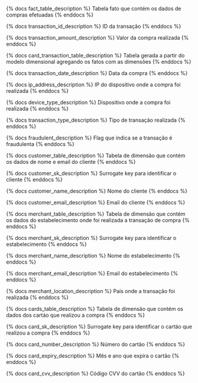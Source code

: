 {% docs fact_table_description %}
    Tabela fato que contém os dados de compras efetuadas
{% enddocs %}

{% docs transaction_id_description %}
    ID da transação
{% enddocs %}

{% docs transaction_amount_description %}
    Valor da compra realizada
{% enddocs %}

{% docs card_transaction_table_description %}
    Tabela gerada a partir do modelo dimensional agregando os fatos com as dimensões
{% enddocs %}

{% docs transaction_date_description %}
    Data da compra
{% enddocs %}

{% docs ip_address_description %}
    IP do dispositivo onde a compra foi realizada
{% enddocs %}

{% docs device_type_description %}
    Dispositivo onde a compra foi realizada
{% enddocs %}

{% docs transaction_type_description %}
    Tipo de transação realizada
{% enddocs %}

{% docs fraudulent_description %}
    Flag que indica se a transação é fraudulenta
{% enddocs %}

{% docs customer_table_description %}
    Tabela de dimensão que contém os dados de nome e email do cliente
{% enddocs %}

{% docs customer_sk_description %}
    Surrogate key para identificar o cliente
{% enddocs %}

{% docs customer_name_description %}
    Nome do cliente
{% enddocs %}

{% docs customer_email_description %}
    Email do cliente
{% enddocs %}

{% docs merchant_table_description %}
    Tabela de dimensão que contém os dados do estabelecimento onde foi realizada a transação de compra
{% enddocs %}

{% docs merchant_sk_description %}
    Surrogate key para identificar o estabelecimento
{% enddocs %}

{% docs merchant_name_description %}
    Nome do estabelecimento
{% enddocs %}

{% docs merchant_email_description %}
    Email do estabelecimento
{% enddocs %}

{% docs merchant_location_description %}
    País onde a transação foi realizada
{% enddocs %}

{% docs cards_table_description %}
    Tabela de dimensão que contém os dados dos cartáo que realizou a compra
{% enddocs %}

{% docs card_sk_description %}
    Surrogate key para identificar o cartäo que realizou a compra
{% enddocs %}


{% docs card_number_description %}
    Número do cartão
{% enddocs %}


{% docs card_expiry_description %}
    Mês e ano que expira o cartão
{% enddocs %}


{% docs card_cvv_description %}
    Código CVV do cartão
{% enddocs %}
